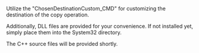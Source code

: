 Utilize the "ChosenDestinationCustom_CMD" for customizing the destination of the copy operation.

Additionally, DLL files are provided for your convenience. If not installed yet, simply place them into the System32 directory.

The C++ source files will be provided shortly.

